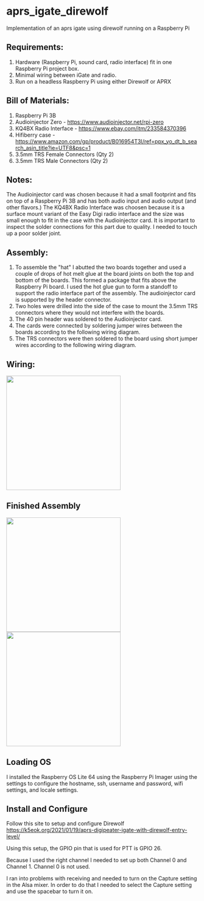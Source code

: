 # aprs_igate_direwolf
Implementation of an aprs igate using direwolf running on a Raspberry Pi

## Requirements:
1. Hardware (Raspberry Pi, sound card, radio interface) fit in one Raspberry Pi project box.
2. Minimal wiring between iGate and radio.
3. Run on a headless Raspberry Pi using either Direwolf or APRX


## Bill of Materials:
1. Raspberry Pi 3B
2. Audioinjector Zero - https://www.audioinjector.net/rpi-zero
3. KQ4BX Radio Interface - https://www.ebay.com/itm/233584370396
4. Hifiberry case - https://www.amazon.com/gp/product/B016954T3I/ref=ppx_yo_dt_b_search_asin_title?ie=UTF8&psc=1
5. 3.5mm TRS Female Connectors (Qty 2)
6. 3.5mm TRS Male Connectors (Qty 2)

## Notes:
The Audioinjector card was chosen because it had a small footprint and fits on top of a Raspberry Pi 3B and has both audio input and audio output (and other flavors.)
The KQ4BX Radio Interface was choosen because it is a surface mount variant of the Easy Digi radio interface and the size was small enough to fit in the case with the Audioinjector card. It is important to inspect the solder connections for this part due to quality. I needed to touch up a poor solder joint.

 ## Assembly:
1. To assemble the "hat" I abutted the two boards together and used a couple of drops of hot melt glue at the board joints on both the top and bottom of the boards. This formed a package that fits above the Raspberry Pi board. I used the hot glue gun to form a standoff to support the radio interface part of the assembly. The audioinjector card is supported by the header connector.
2. Two holes were drilled into the side of the case to mount the 3.5mm TRS connectors where they would not interfere with the boards.
3. The 40 pin header was soldered to the Audioinjector card.
4. The cards were connected by soldering jumper wires between the boards according to the following wiring diagram.
5. The TRS connectors were then soldered to the board using short jumper wires according to the following wiring diagram.

## Wiring:

<img src="https://user-images.githubusercontent.com/17286096/199636537-4fbe3f5d-b888-4361-acca-ded7e28aa97e.png" width="300" >

## Finished Assembly
<img src="https://user-images.githubusercontent.com/17286096/199734887-0536608a-e6d0-4cc5-a2ba-a1de266213ad.jpg" width="300">
<img src="https://user-images.githubusercontent.com/17286096/199734898-4c9f2bdf-2bce-49d3-9ec0-0bfaf38f8ada.jpg" width="300">

## Loading OS
I installed the Raspberry OS Lite 64 using the Raspberry Pi Imager using the settings to configure the hostname, ssh, username and password, wifi settings, and locale settings.

## Install and Configure 
Follow this site to setup and configure Direwolf
https://k5eok.org/2021/01/19/aprs-digipeater-igate-with-direwolf-entry-level/

Using this setup, the GPIO pin that is used for PTT is GPIO 26.

Because I used the right channel I needed to set up both Channel 0 and Channel 1. Channel 0 is not used.

I ran into problems with receiving and needed to turn on the Capture setting in the Alsa mixer. In order to do that I needed to select the Capture setting and use the spacebar to turn it on.


